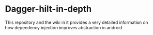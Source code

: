 # Dagger-hilt-in-depth
This repository and the wiki in it provides a very detailed information on how dependency injection improves abstraction in android
